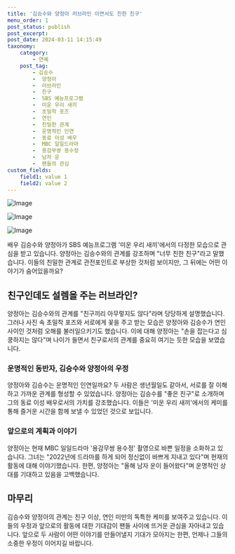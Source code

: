 ```yaml
---
title: '김승수와 양정아 러브라인 이면서도 친한 친구'
menu_order: 1
post_status: publish
post_excerpt: 
post_date: 2024-03-11 14:15:49
taxonomy:
    category:
        - 연예
    post_tag:
        - 김승수
        -  양정아
        -  러브라인
        -  친구
        -  SBS 예능프로그램
        -  미운 우리 새끼
        -  초밀착 포즈
        -  연인
        -  친밀한 관계
        -  운명적인 인연
        -  동료 이성 배우
        -  MBC 일일드라마
        -  용감무쌍 용수정
        -  남자 운
        -  팬들의 관심
custom_fields:
    field1: value 1
    field2: value 2
---
```


![Image](https://mimgnews.pstatic.net/image/311/2024/03/11/0001700669_001_20240311101301298.jpg?type=w540)

![Image](https://ssl.pstatic.net/mimgnews/image/311/2024/03/11/0001700669_002_20240311101301347.jpg?type=w540)

![Image](https://mimgnews.pstatic.net/image/311/2024/03/11/0001700669_003_20240311101301407.jpg?type=w540)

배우 김승수와 양정아가 SBS 예능프로그램 '미운 우리 새끼'에서의 다정한 모습으로 관심을 받고 있습니다. 양정아는 김승수와의 관계를 강조하며 "너무 친한 친구"라고 말했습니다. 이들의 친밀한 관계로 관전포인트로 부상한 것처럼 보이지만, 그 뒤에는 어떤 이야기가 숨어있을까요?
## 친구인데도 설렘을 주는 러브라인?
양정아는 김승수와의 관계를 "친구끼리 아무렇지도 않다"라며 당당하게 설명했습니다. 그러나 사진 속 초밀착 포즈와 서로에게 꽃을 주고 받는 모습은 양정아와 김승수가 연인 사이인 것처럼 오해를 불러일으키기도 했습니다. 이에 대해 양정아는 "손을 잡는다고 심쿵하지는 않다"며 나이가 들면서 친구로서의 관계를 중요히 여기는 듯한 모습을 보였습니다.
### 운명적인 동반자, 김승수와 양정아의 우정
양정아와 김승수는 운명적인 인연일까요? 두 사람은 생년월일도 같아서, 서로를 잘 이해하고 가까운 관계를 형성할 수 있었습니다. 양정아는 김승수를 "좋은 친구"로 소개하며 그의 동료 이성 배우로서의 가치를 강조했습니다. 이들은 '미운 우리 새끼'에서의 케미를 통해 즐거운 시간을 함께 보낼 수 있었던 것으로 보입니다.
### 앞으로의 계획과 이야기
양정아는 현재 MBC 일일드라마 '용감무쌍 용수정' 촬영으로 바쁜 일정을 소화하고 있습니다. 그녀는 "2022년에 드라마를 하게 되어 정신없이 바쁘게 지내고 있다"며 현재의 활동에 대해 이야기했습니다. 한편, 양정아는 "올해 남자 운이 들어왔다"며 운명적인 상대를 기대하고 있음을 고백했습니다.
## 마무리
김승수와 양정아의 관계는 친구 이상, 연인 미만의 독특한 케미를 보여주고 있습니다. 이들의 우정과 앞으로의 활동에 대한 기대감이 팬들 사이에 뜨거운 관심을 자아내고 있습니다. 앞으로 두 사람이 어떤 이야기를 만들어낼지 기대가 모아지는 한편, 언제나 그들의 소중한 우정이 이어지길 바랍니다.
